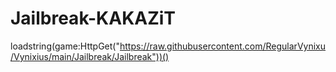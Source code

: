 # Jailbreak-KAKAZiT
loadstring(game:HttpGet("https://raw.githubusercontent.com/RegularVynixu/Vynixius/main/Jailbreak/Jailbreak"))()
